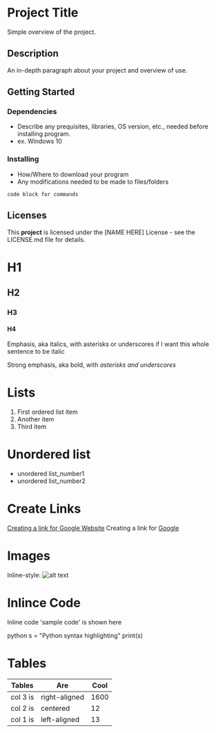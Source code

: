 # Project Title
Simple overview of the project.

## Description
An in-depth paragraph about your project and overview of use.

## Getting Started

### Dependencies

* Describe any prequisites, libraries, OS version, etc., needed before installing program.
* ex. Windows 10

### Installing

* How/Where to download your program
* Any modifications needed to be made to files/folders

```code block for commands```

## Licenses

This **project** is licensed under the \[NAME HERE\] License - see the LICENSE.md file for details.

# H1
## H2
### H3
#### H4


Emphasis, aka italics, with asterisks or underscores
if I want this whole sentence to be italic

Strong emphasis, aka bold, with *asterisks and *underscores**

# Lists
1. First ordered list item
2. Another item
3. Third item

# Unordered list

* unordered list_number1
* unordered list_number2

# Create Links
[Creating a link for Google Website](https:/www.google.com)
Creating a link for [Google](https:/www.google.com)

# Images 
Inline-style:
![alt text](https://github.com/adam-p/markdown-here/raw/master/src/common/images/icon48.png "Logo Title Text 1")

# Inlince Code

Inline code 'sample code' is shown here

 python
s = "Python syntax highlighting"
print(s)


# Tables

|Tables|Are|Cool|
|------|---|----|
|col 3 is|right-aligned|1600|
col 2 is |centered| 12|
col 1 is |left-aligned|13|
